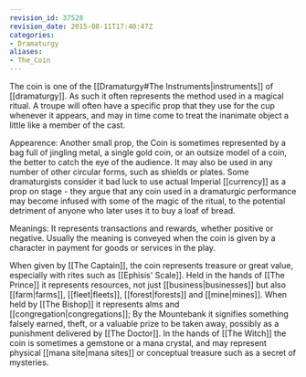 ```yaml
---
revision_id: 37528
revision_date: 2015-08-11T17:40:47Z
categories:
- Dramaturgy
aliases:
- The_Coin
---
```


The coin is one of the [[Dramaturgy#The Instruments|instruments]] of [[dramaturgy]]. As such it often represents the method used in a magical ritual. A troupe will often have a specific prop that they use for the cup whenever it appears, and may in time come to treat the inanimate object a little like a member of the cast.

Appearence: Another small prop, the Coin is sometimes represented by a bag full of jingling metal, a single gold coin, or an outsize model of a coin, the better to catch the eye of the audience. It may also be used in any number of other circular forms, such as shields or plates. Some dramaturgists consider it bad luck to use actual Imperial [[currency]] as a prop on stage - they argue that any coin used in a dramaturgic performance may become infused with some of the magic of the ritual, to the potential detriment of anyone who later uses it to buy a loaf of bread.

Meanings: It represents transactions and rewards, whether positive or negative. Usually the meaning is conveyed when the coin is given by a character in payment for goods or services in the play.

When given by [[The Captain]], the coin represents treasure or great value, especially with rites such as [[Ephisis' Scale]]. Held in the hands of [[The Prince]] it represents resources, not just [[business|businesses]] but also [[farm|farms]], [[fleet|fleets]], [[forest|forests]] and [[mine|mines]]. When held by [[The Bishop]] it represents alms and [[congregation|congregations]]; By the Mountebank it signifies something falsely earned, theft, or a valuable prize to be taken away, possibly as a punishment delivered by [[The Doctor]]. In the hands of [[The Witch]] the coin is sometimes a gemstone or a mana crystal, and may represent physical [[mana site|mana sites]] or conceptual treasure such as a secret of mysteries. 

